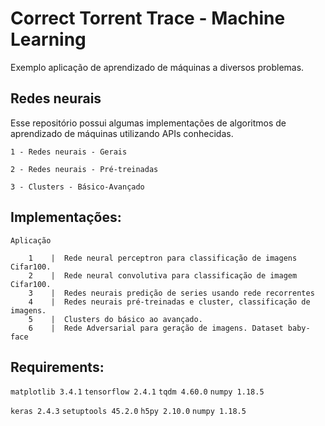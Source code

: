 # Correct Torrent Trace - Machine Learning

Exemplo aplicação de aprendizado de máquinas a diversos problemas.

## Redes neurais
Esse repositório possui algumas implementações de algoritmos de aprendizado de máquinas utilizando APIs conhecidas.

`1 - Redes neurais - Gerais`

`2 - Redes neurais - Pré-treinadas`

`3 - Clusters - Básico-Avançado`


## Implementações:

    Aplicação
    
        1    |  Rede neural perceptron para classificação de imagens Cifar100.
        2    |  Rede neural convolutiva para classificação de imagem Cifar100.
        3    |  Redes neurais predição de series usando rede recorrentes
        4    |  Redes neurais pré-treinadas e cluster, classificação de imagens.
        5    |  Clusters do básico ao avançado.
        6    |  Rede Adversarial para geração de imagens. Dataset baby-face

## Requirements:

`matplotlib 3.4.1`
`tensorflow 2.4.1`
`tqdm 4.60.0`
`numpy 1.18.5`

`keras 2.4.3`
`setuptools 45.2.0`
`h5py 2.10.0`
`numpy 1.18.5`

